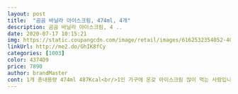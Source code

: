 ```yaml
---
layout: post 
title:  "곰곰 바닐라 아이스크림, 474ml, 4개" 
description: 곰곰 바닐라 아이스크림, 4 ..
date: 2020-07-17 10:15:21 
img: https://static.coupangcdn.com/image/retail/images/6162532354052-40afe159-cf8b-4f2c-aa5c-6a069c66654f.jpg 
linkUrl: http://me2.do/GhIK8fCy 
categories: [1003] 
color: 4374D9 
price: 7890 
author: brandMaster 
cont: 1개 총내용량 474ml 487Kcal<br/>1인 가구에 온갖 아이스크림 많이 먹는 사람입니다 20대인데 곧 당뇨 오겠어요<br/>2020년6월25일<br/>2020년7월6일<br/>3020년7월7일<br/>474ml x4개의 포장으로<br/>474mlx4개<br/>4인가족이 하나씩 사이좋게 ㅎㅎㅎ<br/>7,890원<br/>ㅎㅎㅎ<br/>리뷰 추가<br/>가격<br/>가격만 동결시켜준다면 재구매할거에요^^<br/>가성비 좋고<br/>가장 맘에 드는게 개당 싸쥬에요<br/> 
---
```

 